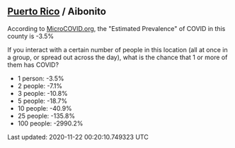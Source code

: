 
## [Puerto Rico](/united-states/puerto-rico) / Aibonito

According to [MicroCOVID.org](http://microcovid.org),
the "Estimated Prevalence" of COVID in this county is -3.5%

If you interact with a certain number of people in this location
(all at once in a group, or spread out across the day), what is the chance that
1 or more of them has COVID?

- 1 person: -3.5%
- 2 people: -7.1%
- 3 people: -10.8%
- 5 people: -18.7%
- 10 people: -40.9%
- 25 people: -135.8%
- 100 people: -2990.2%

Last updated: 2020-11-22 00:20:10.749323 UTC
